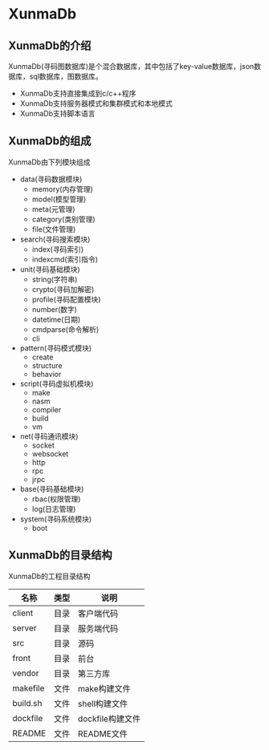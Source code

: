 # XunmaDb

## XunmaDb的介绍

XunmaDb(寻码图数据库)是个混合数据库，其中包括了key-value数据库，json数据库，sql数据库，图数据库。

* XunmaDb支持直接集成到c/c++程序
* XunmaDb支持服务器模式和集群模式和本地模式
* XunmaDb支持脚本语言

## XunmaDb的组成

XunmaDb由下列模块组成

* data(寻码数据模块)
  * memory(内存管理)
  * model(模型管理)
  * meta(元管理)
  * category(类别管理)
  * file(文件管理)
* search(寻码搜索模块)
  * index(寻码索引)
  * indexcmd(索引指令)
* unit(寻码基础模块)
  * string(字符串)
  * crypto(寻码加解密)
  * profile(寻码配置模块)
  * number(数字)
  * datetime(日期)
  * cmdparse(命令解析)
  * cli
* pattern(寻码模式模块)
  * create
  * structure
  * behavior
* script(寻码虚拟机模块)
  * make
  * nasm
  * compiler
  * build
  * vm
* net(寻码通讯模块)
  * socket
  * websocket
  * http
  * rpc
  * jrpc
* base(寻码基础模块)
  * rbac(权限管理)
  * log(日志管理)
* system(寻码系统模块)
  * boot

## XunmaDb的目录结构

XunmaDb的工程目录结构

|名称|类型|说明|
|--|--|--|
|client|目录|客户端代码|
|server|目录|服务端代码|
|src|目录|源码|
|front|目录|前台|
|vendor|目录|第三方库|
|makefile|文件|make构建文件|
|build.sh|文件|shell构建文件|
|dockfile|文件|dockfile构建文件|
|README|文件|README文件|
